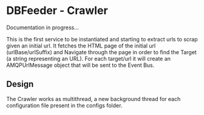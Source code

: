 # DBFeeder - Crawler

Documentation in progress...

This is the first service to be instantiated and starting to extract urls to scrap given an initial url.
It fetches the HTML page of the initial url (urlBase/urlSuffix) and Navigate through the page in order to find the Target (a string representing an URL).
For each target/url it will create an AMQPUrlMessage object that will be sent to the Event Bus.


## Design

The Crawler works as multithread, a new background thread for each configuration file present in the configs folder.

